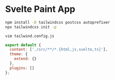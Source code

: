 # Svelte Paint App

```sh
npm install -D tailwindcss postcss autoprefixer
npx tailwindcss init -p
```

```sh
vim tailwind.config.js
```
```js
export default {
  content: ['./src/**/*.{html,js,svelte,ts}'],
  theme: {
    extend: {}
  },
  plugins: []
};
```